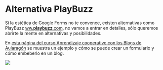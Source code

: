 
# Alternativa PlayBuzz

Si la estética de Google Forms no te convence, existen alternativas como PlayBuzz [ww.**playbuzz**.com](ww.playbuzz.com), no vamos a entrar en detalles, sólo queremos abrirte la mente en alternativas y posibilidades.

En [esta página del curso Aprendizaje cooperativo con los Blogs de Aularagón](http://aularagon.catedu.es/materialesaularagon2013/blogs/M3_contenido/playbuzz.html) se muestra un ejemplo y cómo se puede crear un formulario y cómo embeberlo en un blog.


![](https://cdn.playbuzz.com/content/images/logo-big.png)

